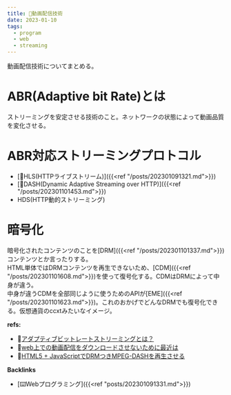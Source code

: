```yaml
---
title: 📝動画配信技術
date: 2023-01-10
tags:
  - program
  - web
  - streaming
---
```


動画配信技術についてまとめる。  

# ABR(Adaptive bit Rate)とは
ストリーミングを安定させる技術のこと。ネットワークの状態によって動画品質を変化させる。  

# ABR対応ストリーミングプロトコル
- [📝HLS(HTTPライブストリーム)]({{<ref "/posts/202301091321.md">}})  
- [📝DASH(Dynamic Adaptive Streaming over HTTP)]({{<ref "/posts/202301101453.md">}})  
- HDS(HTTP動的ストリーミング)

# 暗号化
暗号化されたコンテンツのことを[DRM]({{<ref "/posts/202301101337.md">}})コンテンツとか言ったりする。  
HTML単体ではDRMコンテンツを再生できないため、[CDM]({{<ref "/posts/202301101608.md">}})を使って復号化する。CDMはDRMによって中身が違う。  
中身が違うCDMを全部同じように使うためのAPIが[EME]({{<ref "/posts/202301101623.md">}})。これのおかげでどんなDRMでも復号化できる。仮想通貨のccxtみたいなイメージ。  


**refs:**
- 📝[アダプティブビットレートストリーミングとは？](https://www.cloudflare.com/ja-jp/learning/video/what-is-adaptive-bitrate-streaming/)
- 📝[web上での動画配信をダウンロードさせないために最近は](https://teratail.com/questions/60913)
- 📝[HTML5 + JavaScriptでDRMつきMPEG-DASHを再生させる](https://www.slideshare.net/Gaprot/html5-javascriptdrmmpegdash)

**Backlinks**
- [⌨️Webプログラミング]({{<ref "posts/202301091331.md">}})  